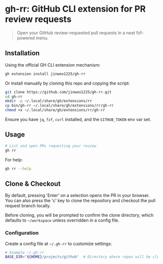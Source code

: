 # gh-rr: GitHub CLI extension for PR review requests

> Open your GitHub review-requested pull requests in a neat fzf-powered menu.

## Installation

Using the official GH CLI extension mechanism:

```bash
gh extension install jinwoo1225/gh-rr
```

Or install manually by cloning this repo and copying the script:

```bash
git clone https://github.com/jinwoo1225/gh-rr.git
cd gh-rr
mkdir -p ~/.local/share/gh/extensions/rr
cp bin/gh-rr ~/.local/share/gh/extensions/rr/gh-rr
chmod +x ~/.local/share/gh/extensions/rr/gh-rr
```

Ensure you have `jq`, `fzf`, `curl` installed, and the `GITHUB_TOKEN` env var set.

## Usage

```bash
# List and open PRs requesting your review
gh rr
```

For help:

```bash
gh rr --help
```

## Clone & Checkout

By default, pressing 'Enter' on a selection opens the PR in your browser. You can also press the 'c' key to clone the repository and checkout the pull request branch locally.

Before cloning, you will be prompted to confirm the clone directory, which defaults to `~/workspace` unless overridden in a config file.

### Configuration

Create a config file at `~/.gh-rr` to customize settings:

```bash
# Example ~/.gh-rr
BASE_DIR="${HOME}/projects/github"  # Directory where repos will be cloned
```
